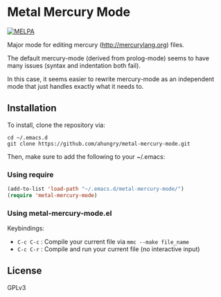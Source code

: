 # Metal Mercury Mode

[![MELPA](http://melpa.org/packages/metal-mercury-mode.svg)](http://melpa.org/#/metal-mercury-mode)

Major mode for editing mercury (http://mercurylang.org) files.

The default mercury-mode (derived from prolog-mode) seems to have
many issues (syntax and indentation both fail).

In this case, it seems easier to rewrite mercury-mode as an
independent mode that just handles exactly what it needs to.

## Installation
To install, clone the repository via:

```
cd ~/.emacs.d
git clone https://github.com/ahungry/metal-mercury-mode.git
```

Then, make sure to add the following to your ~/.emacs:

### Using require

```lisp
(add-to-list 'load-path "~/.emacs.d/metal-mercury-mode/")
(require 'metal-mercury-mode)
```

### Using metal-mercury-mode.el

Keybindings:

- `C-c C-c` : Compile your current file via `mmc --make file_name`
- `C-c C-r` : Compile and run your current file (no interactive input)

## License
GPLv3
